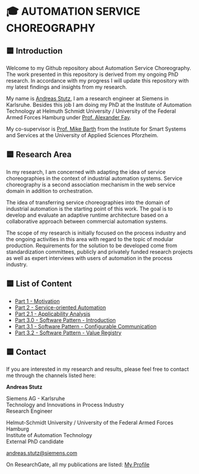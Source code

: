 # :mortar_board: AUTOMATION SERVICE CHOREOGRAPHY
## :blue_square: Introduction

Welcome to my Github repository about Automation Service Choreography.
The work presented in this repository is derived from my ongoing PhD research.
In accordance with my progress I will update this repository with my latest findings and insights from my research.

My name is [Andreas Stutz](https://www.researchgate.net/profile/Andreas-Stutz), I am a research engineer at Siemens in Karlsruhe. Besides this job I am doing my PhD at the Institute of Automation Technology at Helmuth Schmidt University / University of the Federal Armed Forces Hamburg under [Prof. Alexander Fay](https://www.researchgate.net/profile/Alexander-Fay).

My co-supervisor is [Prof. Mike Barth](https://www.researchgate.net/profile/Mike-Barth) from the Institute for Smart Systems and Services at the University of Applied Sciences Pforzheim.

## :blue_square: Research Area

In my research, I am concerned with adapting the idea of service choreographies in the context of industrial automation systems. Service choreography is a second association mechanism in the web service domain in addition to orchestration.

The idea of transferring service choreographies into the domain of industrial automation is the starting point of this work. The goal is to develop and evaluate an adaptive runtime architecture based on a collaborative approach between commercial automation systems.

The scope of my research is initially focused on the process industry and the ongoing activities in this area with regard to the topic of modular production. Requirements for the solution to be developed come from standardization committees, publicly and privately funded research projects as well as expert interviews with users of automation in the process industry.

## :blue_square: List of Content

* [Part 1 - Motivation](Part_1_Motivation/README.md)
* [Part 2 - Service-oriented Automation](Part_2_AutomationBasics/README.md)
* [Part 2.1 - Applicability Analysis](Part_2_1_ApplicabilityAnalysis/README.md)
* [Part 3.0 - Software Pattern - Introduction](Part_3_Software_Patterns/README.md)
* [Part 3.1 - Software Pattern - Configurable Communication](Part_3_1_ConfigurableCommunication/README.md)
* [Part 3.2 - Software Pattern - Value Registry](Part_3_2_ValueRegistry/README.md)

## :blue_square: Contact

If you are interested in my research and results, please feel free to contact me through the channels listed here:

**Andreas Stutz**  

Siemens AG - Karlsruhe  
Technology and Innovations in Process Industry  
Research Engineer

Helmut-Schmidt University / University of the Federal Armed Forces Hamburg  
Institute of Automation Technology  
External PhD candidate

andreas.stutz@siemens.com

On ResearchGate, all my publications are listed: [My Profile](https://www.researchgate.net/profile/Andreas-Stutz)

